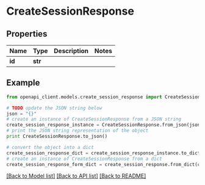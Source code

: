 # CreateSessionResponse


## Properties
Name | Type | Description | Notes
------------ | ------------- | ------------- | -------------
**id** | **str** |  | 

## Example

```python
from openapi_client.models.create_session_response import CreateSessionResponse

# TODO update the JSON string below
json = "{}"
# create an instance of CreateSessionResponse from a JSON string
create_session_response_instance = CreateSessionResponse.from_json(json)
# print the JSON string representation of the object
print CreateSessionResponse.to_json()

# convert the object into a dict
create_session_response_dict = create_session_response_instance.to_dict()
# create an instance of CreateSessionResponse from a dict
create_session_response_form_dict = create_session_response.from_dict(create_session_response_dict)
```
[[Back to Model list]](../README.md#documentation-for-models) [[Back to API list]](../README.md#documentation-for-api-endpoints) [[Back to README]](../README.md)


